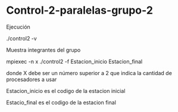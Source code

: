 # Control-2-paralelas-grupo-2

Ejecución

./control2 -v

 Muestra integrantes del grupo
 
 
 
 mpiexec -n x ./control2 -f Estacion_inicio Estacion_final
 
 donde X debe ser un número superior a 2 que indica la cantidad de procesadores a usar
 
 Estacion_inicio es el codigo de la estacion inicial
 
 Estacio_final es el codigo de la estacion final
